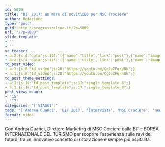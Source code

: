 ```yaml
---
id: 5809
title: "BIT 2017: un mare di novit\xE0 per MSC Crociere"
author: Redazione
type: "post"
guid: http://progressonline.it/?p=5809
url: "/?p=5809"
slide_template:
- ''
- ''
vc_teaser:
- a:2:{s:4:"data";s:115:"[{"name":"title","link":"post"},{"name":"image","image":"featured","link":"none"},{"name":"text","mode":"excerpt"}]";s:7:"bgcolor";s:0:"";}
- a:2:{s:4:"data";s:115:"[{"name":"title","link":"post"},{"name":"image","image":"featured","link":"none"},{"name":"text","mode":"excerpt"}]";s:7:"bgcolor";s:0:"";}
td_post_video:
- a:1:{s:8:"td_video";s:28:"https://youtu.be/QgCoZFqrn8k";}
- a:1:{s:8:"td_video";s:28:"https://youtu.be/QgCoZFqrn8k";}
td_post_theme_settings:
- a:1:{s:16:"td_post_template";s:17:"single_template_8";}
- a:1:{s:16:"td_post_template";s:17:"single_template_8";}
post_views_count:
- '15'
- '17'
categories: "['VIAGGI']"
tags: "['Andrea Guanci', 'BIT 2017', 'Interviste', 'MSC Crociere', 'news', 'turismo', 'Viaggi']"
format: video
---
```


Con Andrea Guanci, Direttore Marketing di MSC Corciere dalla BIT – BORSA INTERNAZIONALE DEL TURISMO per scoprire l’esperienza sulle navi del futuro, tra un innovativo concetto di ristorazione e sempre più ospitalità.